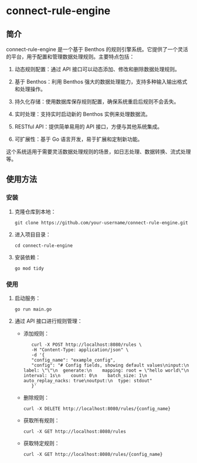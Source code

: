 # connect-rule-engine

## 简介
connect-rule-engine 是一个基于 Benthos 的规则引擎系统。它提供了一个灵活的平台，用于配置和管理数据处理规则。主要特点包括：

1. 动态规则配置：通过 API 接口可以动态添加、修改和删除数据处理规则。

2. 基于 Benthos：利用 Benthos 强大的数据处理能力，支持多种输入输出格式和处理操作。

3. 持久化存储：使用数据库保存规则配置，确保系统重启后规则不会丢失。

4. 实时处理：支持实时启动新的 Benthos 实例来处理数据流。

5. RESTful API：提供简单易用的 API 接口，方便与其他系统集成。

6. 可扩展性：基于 Go 语言开发，易于扩展和定制新功能。

这个系统适用于需要灵活数据处理规则的场景，如日志处理、数据转换、流式处理等。

## 使用方法

### 安装

1. 克隆仓库到本地：
   ```
   git clone https://github.com/your-username/connect-rule-engine.git
   ```

2. 进入项目目录：
   ```
   cd connect-rule-engine
   ```

3. 安装依赖：
   ```
   go mod tidy

### 使用
1. 启动服务：
   ```
   go run main.go
   ```

2. 通过 API 接口进行规则管理：
   - 添加规则：
     ```
        curl -X POST http://localhost:8080/rules \
        -H "Content-Type: application/json" \
        -d '{
        "config_name": "example_config",
        "config": "# Config fields, showing default values\ninput:\n  label: \"\"\n  generate:\n    mapping: root = \"hello world\"\n    interval: 1s\n    count: 0\n    batch_size: 1\n    auto_replay_nacks: true\noutput:\n  type: stdout"
        }'
     ```

   - 删除规则：
     ```
     curl -X DELETE http://localhost:8080/rules/{config_name}
     ```
     
   - 获取所有规则：
     ```
     curl -X GET http://localhost:8080/rules
     ```
   
   - 获取特定规则：
     ```
     curl -X GET http://localhost:8080/rules/{config_name}
     ```